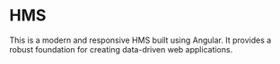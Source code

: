 # HMS
This is a modern and responsive HMS built using Angular. It provides a robust foundation for creating data-driven web applications.

